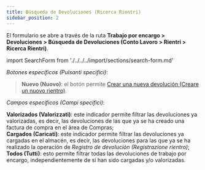 ```yaml
---
title: Búsqueda de Devoluciones (Ricerca Rientri)
sidebar_position: 2
---
```


El formulario se abre a través de la ruta **Trabajo por encargo > Devoluciones > Búsqueda de Devoluciones (Conto Lavoro > Rientri > Ricerca Rientri)**.

import SearchForm from './../../../import/sections/search-form.md'

<SearchForm />

*Botones específicos (Pulsanti specifici)*:

> **Nuevo (Nuovo)**: el botón permite [Crear una nueva devolución (Creare un nuovo rientro)](/docs/subcontractor/subcontractor-returns/insert-returns/new-return).  

*Campos específicos (Campi specifici)*:

**Valorizados (Valorizzati)**: este indicador permite filtrar las devoluciones ya valorizadas, es decir, las devoluciones de las que ya se ha creado una factura de compra en el área de Compras;  
**Cargados (Caricati)**: este indicador permite filtrar las devoluciones ya cargadas en el almacén, es decir, las devoluciones para las que ya se ha realizado la operación de *Registro de devolución (Registrazione rientro)*;  
**Todos (Tutti)**: esto permite filtrar todas las devoluciones de trabajo por encargo, independientemente de si han sido cargadas y/o valorizadas.